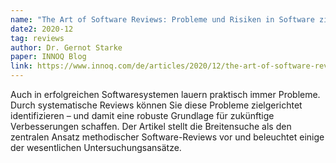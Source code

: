 ```yaml
---
name: "The Art of Software Reviews: Probleme und Risiken in Software zielsicher identifizieren"
date2: 2020-12
tag: reviews
author: Dr. Gernot Starke
paper: INNOQ Blog
link: https://www.innoq.com/de/articles/2020/12/the-art-of-software-reviews/
---
```


Auch in erfolgreichen Softwaresystemen lauern praktisch immer Probleme. Durch systematische Reviews können Sie diese Probleme zielgerichtet identifizieren – und damit eine robuste Grundlage für zukünftige Verbesserungen schaffen. Der Artikel stellt die Breitensuche als den zentralen Ansatz methodischer Software-Reviews vor und beleuchtet einige der wesentlichen Untersuchungsansätze. 

